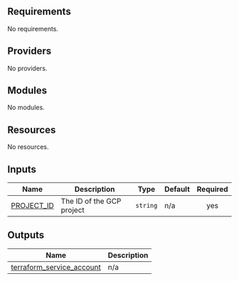 <!-- BEGIN_TF_DOCS -->
## Requirements

No requirements.

## Providers

No providers.

## Modules

No modules.

## Resources

No resources.

## Inputs

| Name | Description | Type | Default | Required |
|------|-------------|------|---------|:--------:|
| <a name="input_PROJECT_ID"></a> [PROJECT\_ID](#input\_PROJECT\_ID) | The ID of the GCP project | `string` | n/a | yes |

## Outputs

| Name | Description |
|------|-------------|
| <a name="output_terraform_service_account"></a> [terraform\_service\_account](#output\_terraform\_service\_account) | n/a |
<!-- END_TF_DOCS -->
